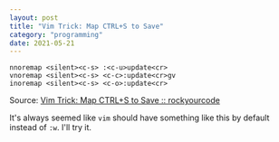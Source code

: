 ```yaml
---
layout: post
title: "Vim Trick: Map CTRL+S to Save"
category: "programming"
date: 2021-05-21
---
```


```vim
nnoremap <silent><c-s> :<c-u>update<cr>
vnoremap <silent><c-s> <c-c>:update<cr>gv
inoremap <silent><c-s> <c-o>:update<cr>
```

Source: [Vim Trick: Map CTRL+S to Save :: rockyourcode](https://www.rockyourcode.com/vim-trick-map-ctrl-s-to-save/)

It's always seemed like `vim` should have something like this by default instead of `:w`.  I'll try it.
